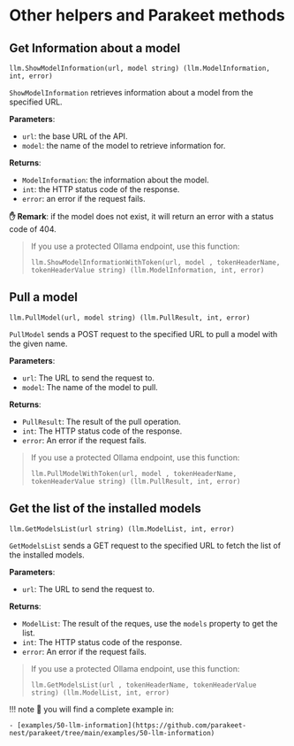 # Other helpers and Parakeet methods

## Get Information about a model

```golang
llm.ShowModelInformation(url, model string) (llm.ModelInformation, int, error)
```

`ShowModelInformation` retrieves information about a model from the specified URL.

**Parameters**:

  - `url`: the base URL of the API.
  - `model`: the name of the model to retrieve information for.

**Returns**:

  - `ModelInformation`: the information about the model.
  - `int`: the HTTP status code of the response.
  - `error`: an error if the request fails.

**✋ Remark**: if the model does not exist, it will return an error with a status code of 404.

> If you use a protected Ollama endpoint, use this function:
> 
> ```golang
> llm.ShowModelInformationWithToken(url, model , tokenHeaderName, tokenHeaderValue string) (llm.ModelInformation, int, error)
> ```

<!-- split -->

## Pull a model

```golang
llm.PullModel(url, model string) (llm.PullResult, int, error)
```

`PullModel` sends a POST request to the specified URL to pull a model with the given name.

**Parameters**:

  - `url`: The URL to send the request to.
  - `model`: The name of the model to pull.

**Returns**:

  - `PullResult`: The result of the pull operation.
  - `int`: The HTTP status code of the response.
  - `error`: An error if the request fails.

> If you use a protected Ollama endpoint, use this function:
> 
> ```golang
> llm.PullModelWithToken(url, model , tokenHeaderName, tokenHeaderValue string) (llm.PullResult, int, error)
> ```

<!-- split -->

## Get the list of the installed models

```golang
llm.GetModelsList(url string) (llm.ModelList, int, error)
```

`GetModelsList` sends a GET request to the specified URL to fetch the list of the installed models.

**Parameters**:

  - `url`: The URL to send the request to.

**Returns**:

  - `ModelList`: The result of the reques, use the `models` property to get the list.
  - `int`: The HTTP status code of the response.
  - `error`: An error if the request fails.

> If you use a protected Ollama endpoint, use this function:
> 
> ```golang
> llm.GetModelsList(url , tokenHeaderName, tokenHeaderValue string) (llm.ModelList, int, error)
> ```

<!-- split -->

!!! note
	👀 you will find a complete example in:

    - [examples/50-llm-information](https://github.com/parakeet-nest/parakeet/tree/main/examples/50-llm-information)
